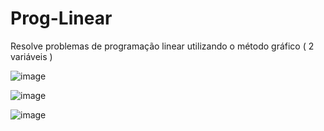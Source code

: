 # Prog-Linear

Resolve problemas de programação linear utilizando o método gráfico ( 2 variáveis )

![image](https://github.com/user-attachments/assets/f840bce3-1510-4a5b-942f-372095af6ed0)


![image](https://github.com/user-attachments/assets/32dc86e2-7569-4cff-ab61-d1153409c4fe)


![image](https://github.com/user-attachments/assets/937a77b9-c54b-4637-a263-6abfc204b9ca)
